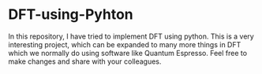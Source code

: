 # DFT-using-Pyhton
In this repository, I have tried to implement DFT using python. This is a very interesting project, which can be expanded to many more things in DFT which we normally do using software like Quantum Espresso. Feel free to make changes and share with your colleagues.
